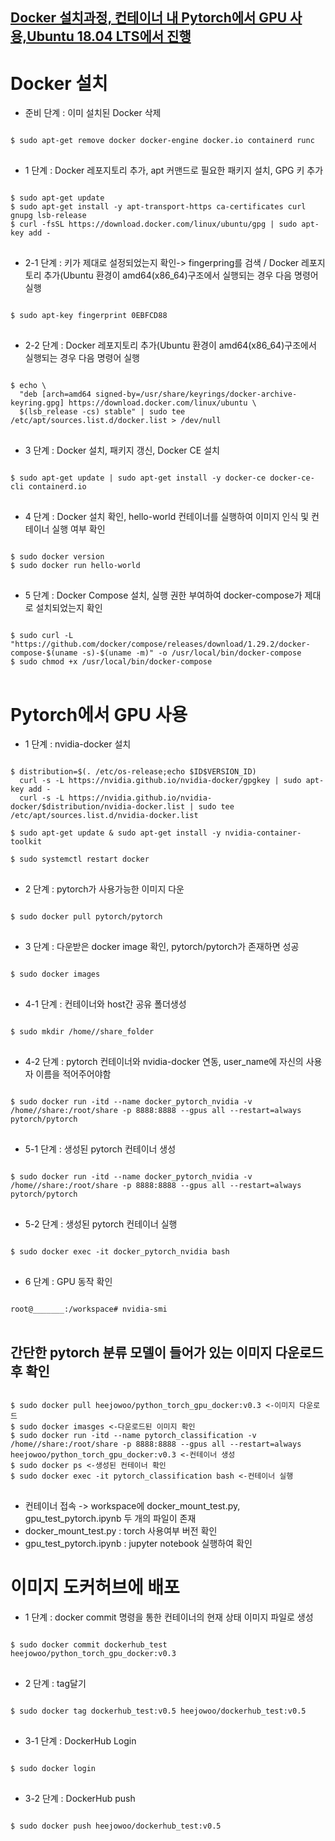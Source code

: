 [Docker 설치과정, 컨테이너 내 Pytorch에서 GPU 사용,Ubuntu 18.04 LTS에서 진행](https://docs.docker.com/engine/install/ubuntu/#install-from-a-package)
--------------------------------------------------------------------------
# Docker 설치

* 준비 단계 : 이미 설치된 Docker 삭제
<pre>
<code>
$ sudo apt-get remove docker docker-engine docker.io containerd runc
</code>
</pre>

* 1 단계 : Docker 레포지토리 추가, apt 커맨드로 필요한 패키지 설치, GPG 키 추가
<pre>
<code>
$ sudo apt-get update
$ sudo apt-get install -y apt-transport-https ca-certificates curl gnupg lsb-release
$ curl -fsSL https://download.docker.com/linux/ubuntu/gpg | sudo apt-key add -
</code>
</pre>

* 2-1 단계 : 키가 제대로 설정되었는지 확인-> fingerpring를 검색 / Docker 레포지토리 추가(Ubuntu 환경이 amd64(x86_64)구조에서 실행되는 경우 다음 명령어 실행
<pre>
<code>
$ sudo apt-key fingerprint 0EBFCD88 
</code>
</pre>

* 2-2 단계 : Docker 레포지토리 추가(Ubuntu 환경이 amd64(x86_64)구조에서 실행되는 경우 다음 명령어 실행
<pre>
<code>
$ echo \
  "deb [arch=amd64 signed-by=/usr/share/keyrings/docker-archive-keyring.gpg] https://download.docker.com/linux/ubuntu \
  $(lsb_release -cs) stable" | sudo tee /etc/apt/sources.list.d/docker.list > /dev/null
</code>
</pre>

* 3 단계 : Docker 설치, 패키지 갱신, Docker CE 설치
<pre>
<code>
$ sudo apt-get update | sudo apt-get install -y docker-ce docker-ce-cli containerd.io
</code>
</pre>

* 4 단계 : Docker 설치 확인, hello-world 컨테이너를 실행하여 이미지 인식 및 컨테이너 실행 여부 확인
<pre>
<code>
$ sudo docker version
$ sudo docker run hello-world
</code>
</pre>

* 5 단계 : Docker Compose 설치, 실행 권한 부여하여 docker-compose가 제대로 설치되었는지 확인
<pre>
<code>
$ sudo curl -L "https://github.com/docker/compose/releases/download/1.29.2/docker-compose-$(uname -s)-$(uname -m)" -o /usr/local/bin/docker-compose
$ sudo chmod +x /usr/local/bin/docker-compose
</code>
</pre>

# Pytorch에서 GPU 사용 

* 1 단계 : nvidia-docker 설치
<pre>
<code>
$ distribution=$(. /etc/os-release;echo $ID$VERSION_ID)
  curl -s -L https://nvidia.github.io/nvidia-docker/gpgkey | sudo apt-key add -
  curl -s -L https://nvidia.github.io/nvidia-docker/$distribution/nvidia-docker.list | sudo tee /etc/apt/sources.list.d/nvidia-docker.list

$ sudo apt-get update & sudo apt-get install -y nvidia-container-toolkit

$ sudo systemctl restart docker
</code>
</pre>

* 2 단계 : pytorch가 사용가능한 이미지 다운
<pre>
<code>
$ sudo docker pull pytorch/pytorch
</code>
</pre>

* 3 단계 : 다운받은 docker image 확인, pytorch/pytorch가 존재하면 성공
<pre>
<code>
$ sudo docker images
</code>
</pre>

* 4-1 단계 : 컨테이너와 host간 공유 폴더생성 
<pre>
<code>
$ sudo mkdir /home/<user_name>/share_folder
</code>
</pre>

* 4-2 단계 : pytorch 컨테이너와 nvidia-docker 연동, user_name에 자신의 사용자 이름을 적어주어야함
<pre>
<code>
$ sudo docker run -itd --name docker_pytorch_nvidia -v /home/<user_name>/share:/root/share -p 8888:8888 --gpus all --restart=always pytorch/pytorch
</code>
</pre>

* 5-1 단계 : 생성된 pytorch 컨테이너 생성
<pre>
<code>
$ sudo docker run -itd --name docker_pytorch_nvidia -v /home/<user_name>/share:/root/share -p 8888:8888 --gpus all --restart=always pytorch/pytorch
</code>
</pre>

* 5-2 단계 : 생성된 pytorch 컨테이너 실행
<pre>
<code>
$ sudo docker exec -it docker_pytorch_nvidia bash
</code>
</pre>

* 6 단계 : GPU 동작 확인
<pre>
<code>
root@_______:/workspace# nvidia-smi
</code>
</pre>

간단한 pytorch 분류 모델이 들어가 있는 이미지 다운로드 후 확인
----------------------------------------------------------

<pre>
<code>
$ sudo docker pull heejowoo/python_torch_gpu_docker:v0.3 <-이미지 다운로드
$ sudo docker imasges <-다운로드된 이미지 확인
$ sudo docker run -itd --name pytorch_classification -v /home/<username>/share:/root/share -p 8888:8888 --gpus all --restart=always heejowoo/python_torch_gpu_docker:v0.3 <-컨테이너 생성
$ sudo docker ps <-생성된 컨테이너 확인
$ sudo docker exec -it pytorch_classification bash <-컨테이너 실행
</code>
</pre>

* 컨테이너 접속 -> workspace에 docker_mount_test.py, gpu_test_pytorch.ipynb 두 개의 파일이 존재
* docker_mount_test.py : torch 사용여부 버전 확인
* gpu_test_pytorch.ipynb : jupyter notebook 실행하여 확인

# 이미지 도커허브에 배포

* 1 단계 : docker commit 명령을 통한 컨테이너의 현재 상태 이미지 파일로 생성
<pre>
<code>
$ sudo docker commit dockerhub_test heejowoo/python_torch_gpu_docker:v0.3
</code>
</pre>

* 2 단계 : tag달기
<pre>
<code>
$ sudo docker tag dockerhub_test:v0.5 heejowoo/dockerhub_test:v0.5
</code>
</pre>

* 3-1 단계 : DockerHub Login
<pre>
<code>
$ sudo docker login
</code>
</pre>

* 3-2 단계 : DockerHub push
<pre>
<code>
$ sudo docker push heejowoo/dockerhub_test:v0.5
</code>
</pre>


